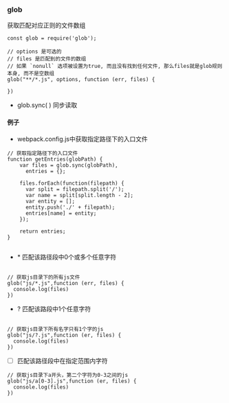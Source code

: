 ### glob 
获取匹配对应正则的文件数组

```
const glob = require('glob');

// options 是可选的
// files 是匹配到的文件的数组
// 如果 `nonull` 选项被设置为true, 而且没有找到任何文件, 那么files就是glob规则本身, 而不是空数组
glob("**/*.js", options, function (err, files) {
  
})

```
* glob.sync( ) 同步读取



#### 例子
* webpack.config.js中获取指定路径下的入口文件
```
// 获取指定路径下的入口文件
function getEntries(globPath) {
    var files = glob.sync(globPath),
      entries = {};
 
    files.forEach(function(filepath) {
      var split = filepath.split('/');
      var name = split[split.length - 2];
      var entity = [];
      entity.push('./' + filepath);
      entries[name] = entity;
    });
 
    return entries;
}


```

* \* 匹配该路径段中0个或多个任意字符
```

// 获取js目录下的所有js文件
glob("js/*.js",function (err, files) {
  console.log(files)
})

```
* \? 匹配该路段中1个任意字符
```

// 获取js目录下所有名字只有1个字的js
glob("js/?.js",function (er, files) {
  console.log(files)
})

```
* [ ] 匹配该路径段中在指定范围内字符
```
// 获取js目录下a开头，第二个字符为0-3之间的js
glob("js/a[0-3].js",function (er, files) {
  console.log(files)
})

```
